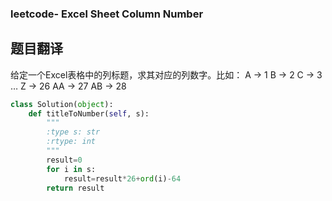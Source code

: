 ### leetcode- Excel Sheet Column Number

## 题目翻译

给定一个Excel表格中的列标题，求其对应的列数字。比如： 
A -> 1 
B -> 2 
C -> 3 
… 
Z -> 26 
AA -> 27 
AB -> 28

```python
class Solution(object):
    def titleToNumber(self, s):
        """
        :type s: str
        :rtype: int
        """
        result=0 
        for i in s:
            result=result*26+ord(i)-64
        return result
```

